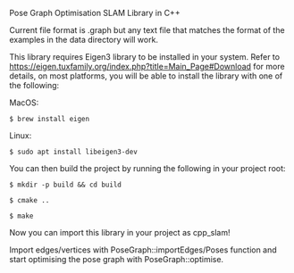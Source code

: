 Pose Graph Optimisation SLAM Library in C++

Current file format is .graph but any text file that matches the format of the examples in the data directory will work.

This library requires Eigen3 library to be installed in your system. Refer to https://eigen.tuxfamily.org/index.php?title=Main_Page#Download for more details, on most platforms, you will be able to install the library with one of the following:

MacOS:
```
$ brew install eigen
```
Linux:
```
$ sudo apt install libeigen3-dev
```
You can then build the project by running the following in your project root:
```
$ mkdir -p build && cd build
```
```
$ cmake ..
```
```
$ make
```
Now you can import this library in your project as cpp_slam!

Import edges/vertices with PoseGraph::importEdges/Poses function and start optimising the pose graph with PoseGraph::optimise.
